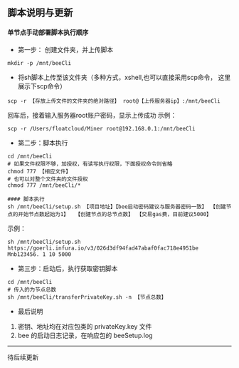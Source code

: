 ## 脚本说明与更新

#### 单节点手动部署脚本执行顺序

- 第一步： 创建文件夹，并上传脚本

```shell
mkdir -p /mnt/beeCli
```

- 将sh脚本上传至该文件夹（多种方式，xshell,也可以直接采用scp命令，
这里展示下scp命令）
```shell script
scp -r 【存放上传文件的文件夹的绝对路径】 root@【上传服务器ip】:/mnt/beeCli
```
回车后，接着输入服务器root账户密码，显示上传成功
示例：
```shell script
scp -r /Users/floatcloud/Miner root@192.168.0.1:/mnt/beeCli
```

- 第二步：脚本执行

```shell script
cd /mnt/beeCli
# 如果文件权限不够，加授权，有读写执行权限，下面授权命令则省略
chmod 777 【相应文件】
# 也可以对整个文件夹的文件授权
chmod 777 /mnt/beeCli/*

#### 脚本执行
sh /mnt/beeCli/setup.sh 【项目地址】【bee启动密码建议与服务器密码一致】 【创建节点的开始节点数起始为1】  【创建节点的总节点数】 【交易gas费，目前建议5000】 
```
示例：
```shell script
sh /mnt/beeCli/setup.sh https://goerli.infura.io/v3/026d3df94fad47abaf0fac718e4951be Mnb123456. 1 10 5000
```
- 第三步：启动后，执行获取密钥脚本
```shell script
cd /mnt/beeCli
# 传入的为节点总数
sh /mnt/beeCli/transferPrivateKey.sh -n 【节点总数】
```

- 最后说明
1. 密钥、地址均在对应包类的 privateKey.key 文件
2. bee 的启动日志记录，在响应包的 beeSetup.log

---

待后续更新
